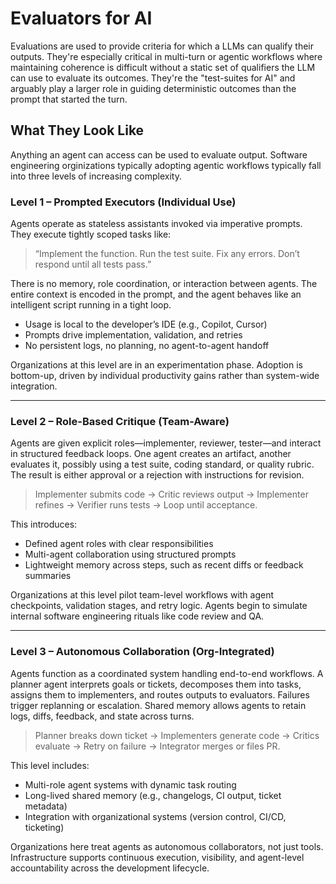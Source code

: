 # Evaluators for AI

Evaluations are used to provide criteria for which a LLMs can qualify their outputs. They're especially critical in multi-turn or agentic workflows where maintaining coherence is difficult without a static set of qualifiers the LLM can use to evaluate its outcomes. They're the "test-suites for AI" and arguably play a larger role in guiding deterministic outcomes than the prompt that started the turn.

## What They Look Like

Anything an agent can access can be used to evaluate output. Software engineering orginizations typically adopting agentic workflows typically fall into three levels of increasing complexity.

### Level 1 – Prompted Executors (Individual Use)

Agents operate as stateless assistants invoked via imperative prompts. They execute tightly scoped tasks like:

> “Implement the function. Run the test suite. Fix any errors. Don’t respond until all tests pass.”

There is no memory, role coordination, or interaction between agents. The entire context is encoded in the prompt, and the agent behaves like an intelligent script running in a tight loop.

- Usage is local to the developer’s IDE (e.g., Copilot, Cursor)
- Prompts drive implementation, validation, and retries
- No persistent logs, no planning, no agent-to-agent handoff

Organizations at this level are in an experimentation phase. Adoption is bottom-up, driven by individual productivity gains rather than system-wide integration.

---

### Level 2 – Role-Based Critique (Team-Aware)

Agents are given explicit roles—implementer, reviewer, tester—and interact in structured feedback loops. One agent creates an artifact, another evaluates it, possibly using a test suite, coding standard, or quality rubric. The result is either approval or a rejection with instructions for revision.

> Implementer submits code → Critic reviews output → Implementer refines → Verifier runs tests → Loop until acceptance.

This introduces:

- Defined agent roles with clear responsibilities
- Multi-agent collaboration using structured prompts
- Lightweight memory across steps, such as recent diffs or feedback summaries

Organizations at this level pilot team-level workflows with agent checkpoints, validation stages, and retry logic. Agents begin to simulate internal software engineering rituals like code review and QA.

---

### Level 3 – Autonomous Collaboration (Org-Integrated)

Agents function as a coordinated system handling end-to-end workflows. A planner agent interprets goals or tickets, decomposes them into tasks, assigns them to implementers, and routes outputs to evaluators. Failures trigger replanning or escalation. Shared memory allows agents to retain logs, diffs, feedback, and state across turns.

> Planner breaks down ticket → Implementers generate code → Critics evaluate → Retry on failure → Integrator merges or files PR.

This level includes:

- Multi-role agent systems with dynamic task routing
- Long-lived shared memory (e.g., changelogs, CI output, ticket metadata)
- Integration with organizational systems (version control, CI/CD, ticketing)

Organizations here treat agents as autonomous collaborators, not just tools. Infrastructure supports continuous execution, visibility, and agent-level accountability across the development lifecycle.
